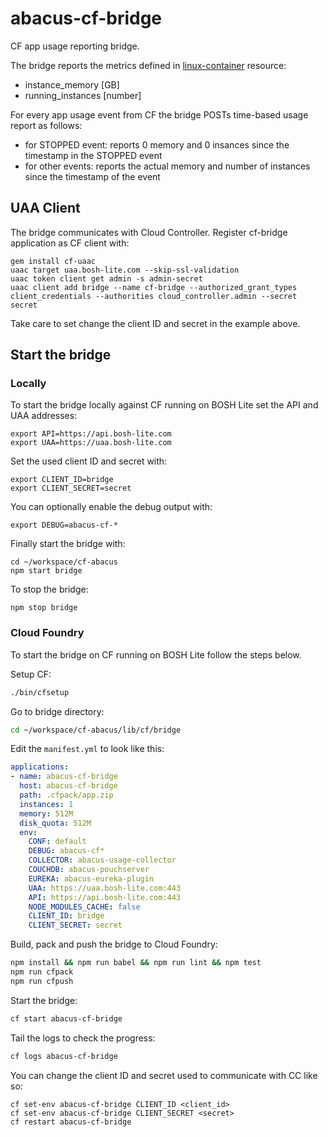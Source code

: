 abacus-cf-bridge
===

CF app usage reporting bridge.

The bridge reports the metrics defined in [linux-container](https://github.com/cloudfoundry-incubator/cf-abacus/blob/master/lib/plugins/provisioning/src/resources/linux-container.js) resource:
- instance_memory [GB]
- running_instances [number]
 
For every app usage event from CF the bridge POSTs time-based usage report as follows:
- for STOPPED event: reports 0 memory and 0 insances since the timestamp in the STOPPED event
- for other events: reports the actual memory and number of instances since the timestamp of the event

## UAA Client

The bridge communicates with Cloud Controller. Register cf-bridge application as CF client with:
```bosh
gem install cf-uaac
uaac target uaa.bosh-lite.com --skip-ssl-validation
uaac token client get admin -s admin-secret
uaac client add bridge --name cf-bridge --authorized_grant_types client_credentials --authorities cloud_controller.admin --secret secret
```

Take care to set change the client ID and secret in the example above.

## Start the bridge

### Locally

To start the bridge locally against CF running on BOSH Lite set the API and UAA addresses:

```
export API=https://api.bosh-lite.com
export UAA=https://uaa.bosh-lite.com
```

Set the used client ID and secret with:

```
export CLIENT_ID=bridge
export CLIENT_SECRET=secret
```

You can optionally enable the debug output with:

```
export DEBUG=abacus-cf-*
```

Finally start the bridge with:

```
cd ~/workspace/cf-abacus
npm start bridge
```

To stop the bridge:

```
npm stop bridge
```

### Cloud Foundry

To start the bridge on CF running on BOSH Lite follow the steps below.

Setup CF:
```bash
./bin/cfsetup
```
Go to bridge directory:
```bash
cd ~/workspace/cf-abacus/lib/cf/bridge
```

Edit the `manifest.yml` to look like this:
```yml
applications:
- name: abacus-cf-bridge
  host: abacus-cf-bridge
  path: .cfpack/app.zip
  instances: 1
  memory: 512M
  disk_quota: 512M
  env:
    CONF: default
    DEBUG: abacus-cf*
    COLLECTOR: abacus-usage-collector
    COUCHDB: abacus-pouchserver
    EUREKA: abacus-eureka-plugin
    UAA: https://uaa.bosh-lite.com:443
    API: https://api.bosh-lite.com:443
    NODE_MODULES_CACHE: false
    CLIENT_ID: bridge
    CLIENT_SECRET: secret
```

Build, pack and push the bridge to Cloud Foundry:
```bash
npm install && npm run babel && npm run lint && npm test
npm run cfpack
npm run cfpush
```

Start the bridge:
```bash
cf start abacus-cf-bridge
```

Tail the logs to check the progress:
```bash
cf logs abacus-cf-bridge
```

You can change the client ID and secret used to communicate with CC like so:
```
cf set-env abacus-cf-bridge CLIENT_ID <client_id>
cf set-env abacus-cf-bridge CLIENT_SECRET <secret>
cf restart abacus-cf-bridge
```

